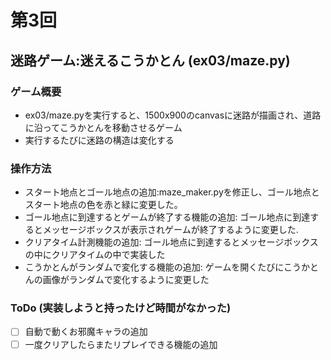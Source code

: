 # 第3回
## 迷路ゲーム:迷えるこうかとん (ex03/maze.py)
### ゲーム概要
- ex03/maze.pyを実行すると、1500x900のcanvasに迷路が描画され、道路に沿ってこうかとんを移動させるゲーム
- 実行するたびに迷路の構造は変化する
### 操作方法
- スタート地点とゴール地点の追加:maze_maker.pyを修正し、ゴール地点とスタート地点の色を赤と緑に変更した。
- ゴール地点に到達するとゲームが終了する機能の追加: ゴール地点に到達するとメッセージボックスが表示されゲームが終了するように変更した.
- クリアタイム計測機能の追加: ゴール地点に到達するとメッセージボックスの中にクリアタイムの中で実装した
- こうかとんがランダムで変化する機能の追加: ゲームを開くたびにこうかとんの画像がランダムで変化するように変更した
### ToDo (実装しようと持ったけど時間がなかった)
- [ ] 自動で動くお邪魔キャラの追加
- [ ] 一度クリアしたらまたリプレイできる機能の追加